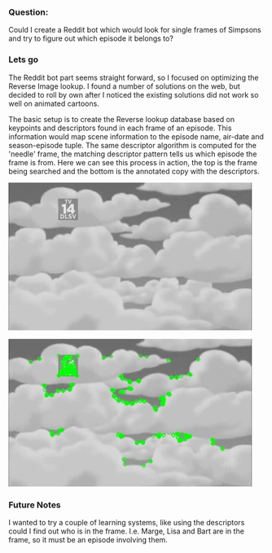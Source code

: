 ### Question:
Could I create a Reddit bot which would look for single frames of Simpsons and try to figure out which episode it belongs to?

### Lets go
The Reddit bot part seems straight forward, so I focused on optimizing the Reverse Image lookup.  I found a number of solutions on the web, but decided to roll by own after I noticed the existing solutions did not work so well on animated cartoons.

The basic setup is to create the Reverse lookup database based on keypoints and descriptors found in each frame of an episode.  This information would map scene information to the episode name, air-date and season-episode tuple.  The same descriptor algorithm is computed for the 'needle' frame, the matching descriptor pattern tells us which episode the frame is from.  Here we can see this process in action, the top is the frame being searched and the bottom is the annotated copy with the descriptors.

![Sample Frame](workfile.jpg)

![Found keypoints/descriptors using ORB algorithm](workfile2.jpg)

### Future Notes

I wanted to try a couple of learning systems, like using the descriptors could I find out who is in the frame.  I.e. Marge, Lisa and Bart are in the frame, so it must be an episode involving them.
